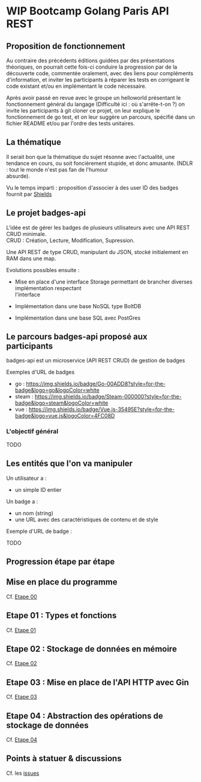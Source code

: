 # WIP Bootcamp Golang Paris API REST

## Proposition de fonctionnement

Au contraire des précédents éditions guidées par des présentations théoriques, on 
pourrait cette fois-ci conduire la progression par de la découverte code, commentée oralement, 
avec des liens pour compléments d'information, et inviter les participants à réparer les tests 
en corrigeant le code existant et/ou en implémentant le code nécessaire.

Après avoir passé en revue avec le groupe un helloworld présentant le fonctionnement général 
du langage (Difficulté ici : où s'arrête-t-on ?) on invite les participants à git cloner ce projet, 
on leur explique le fonctionnement de go test, et on leur suggère un parcours, spécifié dans un 
fichier README et/ou par l'ordre des tests unitaires.


## La thématique

Il serait bon que la thématique du sujet résonne avec l'actualité, une tendance en cours, 
ou soit foncièrement stupide, et donc amusante. (NDLR : tout le monde n'est pas fan de l'humour  
absurde).

Vu le temps imparti : proposition d'associer à des user ID des badges fournit par [Shields](https://shields.io)


## Le projet badges-api

L'idée est de gérer les badges de plusieurs utilisateurs avec une API REST CRUD minimale.  
CRUD : Création, Lecture, Modification, Supression.

Une API REST de type CRUD, manipulant du JSON, stocké initialement en RAM dans une map.

Evolutions possibles ensuite :

* Mise en place d'une interface Storage permettant de brancher diverses implémentation respectant  
l'interface

* Implémentation dans une base NoSQL  type BoltDB

* Implémentation dans une base SQL avec PostGres


## Le parcours badges-api proposé aux participants

badges-api est un microservice (API REST CRUD) de gestion de badges

Exemples d'URL de badges 

* go    : https://img.shields.io/badge/Go-00ADD8?style=for-the-badge&logo=go&logoColor=white
* steam : https://img.shields.io/badge/Steam-000000?style=for-the-badge&logo=steam&logoColor=white
* vue   : https://img.shields.io/badge/Vue.js-35495E?style=for-the-badge&logo=vue.js&logoColor=4FC08D

### L'objectif général

TODO


## Les entités que l'on va manipuler

Un utilisateur a :
* un simple ID entier

Un badge a :
* un nom (string)
* une URL avec des caractéristiques de contenu et de style

Exemple d'URL de badge : 

TODO


## Progression étape par étape

## Mise en place du programme

Cf. [Etape 00](etape_00/README.md)

## Etape 01 : Types et fonctions

Cf. [Etape 01](etape_01/README.md)

## Etape 02 : Stockage de données en mémoire

Cf. [Etape 02](etape_02/README.md)


## Etape 03 : Mise en place de l'API HTTP avec Gin

Cf. [Etape 03](etape_03/README.md)


## Etape 04 : Abstraction des opérations de stockage de données

Cf. [Etape 04](etape_04/README.md)


## Points à statuer & discussions

Cf. les [issues](https://github.com/GolangParis/bootcamp_api_rest/issues)
